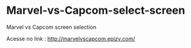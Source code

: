 # Marvel-vs-Capcom-select-screen
Marvel vs Capcom screen selection 

Acesse no link : http://marvelvscapcom.epizy.com/
